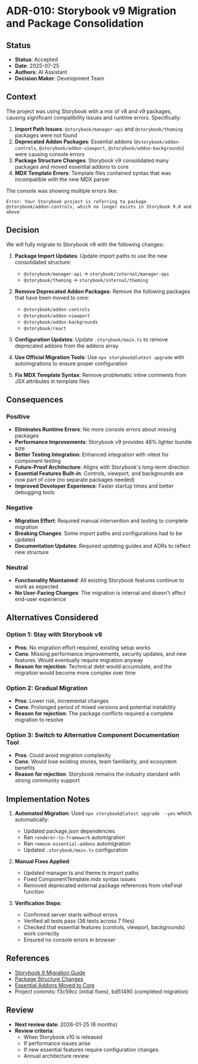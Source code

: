 # ADR-010: Storybook v9 Migration and Package Consolidation

## Status
- **Status**: Accepted
- **Date**: 2025-07-25
- **Authors**: AI Assistant
- **Decision Maker**: Development Team

## Context

The project was using Storybook with a mix of v8 and v9 packages, causing significant compatibility issues and runtime errors. Specifically:

1. **Import Path Issues**: `@storybook/manager-api` and `@storybook/theming` packages were not found
2. **Deprecated Addon Packages**: Essential addons (`@storybook/addon-controls`, `@storybook/addon-viewport`, `@storybook/addon-backgrounds`) were causing console errors
3. **Package Structure Changes**: Storybook v9 consolidated many packages and moved essential addons to core
4. **MDX Template Errors**: Template files contained syntax that was incompatible with the new MDX parser

The console was showing multiple errors like:
```
Error: Your Storybook project is referring to package @storybook/addon-controls, which no longer exists in Storybook 9.0 and above
```

## Decision

We will fully migrate to Storybook v9 with the following changes:

1. **Package Import Updates**: Update import paths to use the new consolidated structure:
   - `@storybook/manager-api` → `storybook/internal/manager-api`
   - `@storybook/theming` → `storybook/internal/theming`

2. **Remove Deprecated Addon Packages**: Remove the following packages that have been moved to core:
   - `@storybook/addon-controls`
   - `@storybook/addon-viewport`
   - `@storybook/addon-backgrounds`
   - `@storybook/react`

3. **Configuration Updates**: Update `.storybook/main.ts` to remove deprecated addons from the addons array

4. **Use Official Migration Tools**: Use `npx storybook@latest upgrade` with automigrations to ensure proper configuration

5. **Fix MDX Template Syntax**: Remove problematic inline comments from JSX attributes in template files

## Consequences

### Positive
- **Eliminates Runtime Errors**: No more console errors about missing packages
- **Performance Improvements**: Storybook v9 provides 48% lighter bundle size
- **Better Testing Integration**: Enhanced integration with vitest for component testing
- **Future-Proof Architecture**: Aligns with Storybook's long-term direction
- **Essential Features Built-in**: Controls, viewport, and backgrounds are now part of core (no separate packages needed)
- **Improved Developer Experience**: Faster startup times and better debugging tools

### Negative
- **Migration Effort**: Required manual intervention and testing to complete migration
- **Breaking Changes**: Some import paths and configurations had to be updated
- **Documentation Updates**: Required updating guides and ADRs to reflect new structure

### Neutral
- **Functionality Maintained**: All existing Storybook features continue to work as expected
- **No User-Facing Changes**: The migration is internal and doesn't affect end-user experience

## Alternatives Considered

### Option 1: Stay with Storybook v8
- **Pros**: No migration effort required, existing setup works
- **Cons**: Missing performance improvements, security updates, and new features. Would eventually require migration anyway
- **Reason for rejection**: Technical debt would accumulate, and the migration would become more complex over time

### Option 2: Gradual Migration
- **Pros**: Lower risk, incremental changes
- **Cons**: Prolonged period of mixed versions and potential instability
- **Reason for rejection**: The package conflicts required a complete migration to resolve

### Option 3: Switch to Alternative Component Documentation Tool
- **Pros**: Could avoid migration complexity
- **Cons**: Would lose existing stories, team familiarity, and ecosystem benefits
- **Reason for rejection**: Storybook remains the industry standard with strong community support

## Implementation Notes

1. **Automated Migration**: Used `npx storybook@latest upgrade --yes` which automatically:
   - Updated package.json dependencies
   - Ran `renderer-to-framework` automigration
   - Ran `remove-essential-addons` automigration
   - Updated `.storybook/main.ts` configuration

2. **Manual Fixes Applied**:
   - Updated manager.ts and theme.ts import paths
   - Fixed ComponentTemplate.mdx syntax issues
   - Removed deprecated external package references from viteFinal function

3. **Verification Steps**:
   - Confirmed server starts without errors
   - Verified all tests pass (36 tests across 7 files)
   - Checked that essential features (controls, viewport, backgrounds) work correctly
   - Ensured no console errors in browser

## References
- [Storybook 9 Migration Guide](https://storybook.js.org/docs/migration-guide)
- [Package Structure Changes](https://github.com/storybookjs/storybook/blob/next/MIGRATION.md#dropped-support-for-legacy-packages)
- [Essential Addons Moved to Core](https://github.com/storybookjs/storybook/blob/next/MIGRATION.md#essentials-addons-viewport-controls-interactions-and-actions-moved-to-core)
- Project commits: f3c59cc (initial fixes), bd51490 (completed migration)

## Review
- **Next review date**: 2026-01-25 (6 months)
- **Review criteria**: 
  - When Storybook v10 is released
  - If performance issues arise
  - If new essential features require configuration changes
  - Annual architecture review
